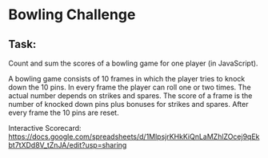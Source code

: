 
Bowling Challenge
=================

Task: 
-----

Count and sum the scores of a bowling game for one player (in JavaScript).

A bowling game consists of 10 frames in which the player tries to knock down the 10 pins. In every frame the player can roll one or two times. The actual number depends on strikes and spares. The score of a frame is the number of knocked down pins plus bonuses for strikes and spares. After every frame the 10 pins are reset.

Interactive Scorecard: https://docs.google.com/spreadsheets/d/1MlpsjrKHkKiQnLaMZhlZOcej9qEkbt7tXDd8V_tZnJA/edit?usp=sharing




